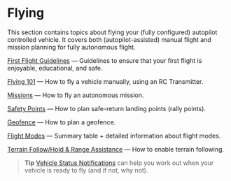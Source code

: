 # Flying

This section contains topics about flying your (fully configured) autopilot controlled vehicle. 
It covers both (autopilot-assisted) manual flight and mission planning for fully autonomous flight.

[First Flight Guidelines](../flying/first_flight_guidelines.md) — Guidelines to ensure that your first flight is enjoyable, educational, and safe.

[Flying 101](../flying/basic_flying.md) — How to fly a vehicle manually, using an RC Transmitter.

[Missions](../flying/missions.md) — How to fly an autonomous mission.

[Safety Points](../flying/plan_safety_points.md) — How to plan safe-return landing points (rally points).

[Geofence](../flying/plan_geofence.md) — How to plan a geofence.

[Flight Modes](../flight_modes/README.md) — Summary table + detailed information about flight modes.

[Terrain Follow/Hold & Range Assistance](../flying/terrain_following_holding.md) — How to enable terrain following.
  
> **Tip** [Vehicle Status Notifications](../getting_started/vehicle_status.md) can help you work out when your vehicle is ready to fly (and if not, why not).
